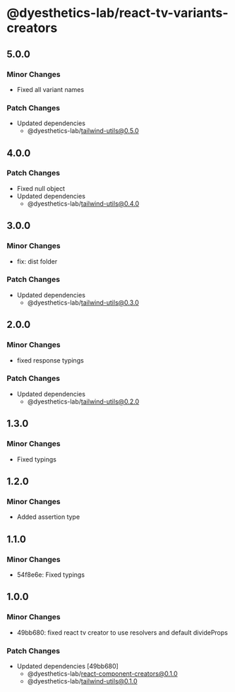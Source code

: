 # @dyesthetics-lab/react-tv-variants-creators

## 5.0.0

### Minor Changes

- Fixed all variant names

### Patch Changes

- Updated dependencies
  - @dyesthetics-lab/tailwind-utils@0.5.0

## 4.0.0

### Patch Changes

- Fixed null object
- Updated dependencies
  - @dyesthetics-lab/tailwind-utils@0.4.0

## 3.0.0

### Minor Changes

- fix: dist folder

### Patch Changes

- Updated dependencies
  - @dyesthetics-lab/tailwind-utils@0.3.0

## 2.0.0

### Minor Changes

- fixed response typings

### Patch Changes

- Updated dependencies
  - @dyesthetics-lab/tailwind-utils@0.2.0

## 1.3.0

### Minor Changes

- Fixed typings

## 1.2.0

### Minor Changes

- Added assertion type

## 1.1.0

### Minor Changes

- 54f8e6e: Fixed typings

## 1.0.0

### Minor Changes

- 49bb680: fixed react tv creator to use resolvers and default divideProps

### Patch Changes

- Updated dependencies [49bb680]
  - @dyesthetics-lab/react-component-creators@0.1.0
  - @dyesthetics-lab/tailwind-utils@0.1.0
